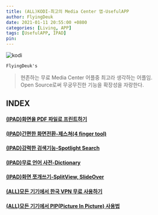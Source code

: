 ```yaml
---
title: (ALL)KODI-최고의 Media Center 앱-UsefulAPP
author: FlyingDeuk
date: 2021-01-11 20:55:00 +0800
categories: [Living, APP]
tags: [UsefulAPP, IPAD]
pin:
---
```

![kodi](/img/living/kodi/kodi.jpg)

`FlyingDeuk's`
> 현존하는 무료 Media Center 어플중 최고라 생각하는 어플임. <br>
Open Source로써 무궁무진한 기능을 확장성을 자랑한다.

## INDEX

#### [(IPAD)화면을 PDF 파일로 프린트하기](/posts/IpadPdf/)

#### [(IPAD)간편한 화면전환-제스쳐(4 finger tool)](/posts/Ipad4fing/)

#### [(IPAD)강력한 검색기능-Spotlight Search](/posts/IpadSpot/)

#### [(IPAD)무료 언어 사전-Dictionary](/posts/IpadDict/)

#### [(IPAD)화면 쪼개쓰기-SplitView, SlideOver](/posts/IpadView/)


#### [(ALL)모든 기기에서 한국 VPN 무료 사용하기](/posts/UsingVPN/)

#### [(ALL)모든 기기에서 PIP(Picture In Picture) 사용법](/posts/PIP/)
